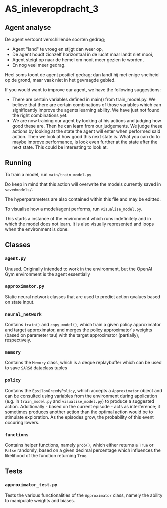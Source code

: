 # AS_inleveropdracht_3

## Agent analyse

De agent vertoont verschillende soorten gedrag;

- Agent "land" te vroeg en stijgt dan weer op,
- De agent houdt zichzelf horizontaal in de lucht maar landt niet mooi,
- Agent steigt op naar de hemel om nooit meer gezien te worden,
- En nog veel meer gedrag.

Heel soms toont de agent positief gedrag; dan landt hij met
enige snelheid op de grond, maar vaak niet in het gevraagde gebied.

If you would want to improve our agent, we have the following suggestions:
- There are certain variables defined in main() from train_model.py. We believe that there are certain combinations of
those variables which can significantly improve the agents learning ability. We have just not found the right
combinations yet. 
- We are now training our agent by looking at his actions and judging how good these are. Then he can learn from our
judgements. We judge these actions by looking at the state the agent will enter when performed said action. Then we
look at how good this next state is. What you can do to maybe improve performance, is look even further at the state 
after the next state. This could be interesting to look at.

## Running

To train a model, run `main/train_model.py` 

Do keep in mind that this action will overwrite the models currently saved
in `savedmodels/`. 

The hyperparameters are also contained within this file and may be editted.

To visualise how a model/agent performs, run `visualise_model.py`.

This starts a instance of the environment which runs indefinitely and in which
the model does not learn. It is also visually represented and loops when
the environment is done.

## Classes

### `agent.py`

Unused. Originally intended to work in the environment, but
the OpenAI Gym environment is the agent essentially

### `approximator.py`

Static neural network classes that are used to predict action
qvalues based on state input.

### `neural_network`

Contains `train()` and `copy_model()`, which train a given policy approximator
and target approximator, and merges the policy approximator's weights 
(based on parameter tau) with the target approximator (partially), respectively.

### `memory`

Contains the `Memory` class, which is a deque replaybuffer which can be
used to save `SARSd` dataclass tuples


### `policy`

Contains the `EpsilonGreedyPolicy`, which accepts a `Approximator` object
and can be consulted using variables from the environment during application
(e.g. in `train_model.py` and `visualise_model.py`) to produce a suggested action.
Additionally - based on the current episode - acts as interference; it sometimes
produces another action than the optimal action would be to stimulate exploration.
As the episodes grow, the probability of this event occuring lowers.

### `functions`

Contains helper functions, namely `prob()`, which either returns a `True` or `False`
randomly, based on a given decimal percentage which influences the likelihood of the
function returning `True`.

## Tests

### `approximator_test.py`

Tests the various functionalities of the `Approximator` class, namely
the ability to manipulate weights and biases.